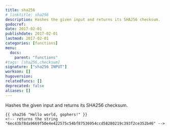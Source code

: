 ```yaml
---
title: sha256
# linktitle: sha256
description: Hashes the given input and returns its SHA256 checksum.
godocref:
date: 2017-02-01
publishdate: 2017-02-01
lastmod: 2017-02-01
categories: [functions]
menu:
  docs:
    parent: "functions"
#tags: [sha256,checksum]
signature: ["sha256 INPUT"]
workson: []
hugoversion:
relatedfuncs: []
deprecated: false
aliases: []
---
```


Hashes the given input and returns its SHA256 checksum.

```
{{ sha256 "Hello world, gophers!" }}
<!-- returns the string "6ec43b78da9669f50e4e422575c54bf87536954ccd58280219c393f2ce352b46" -->
```
